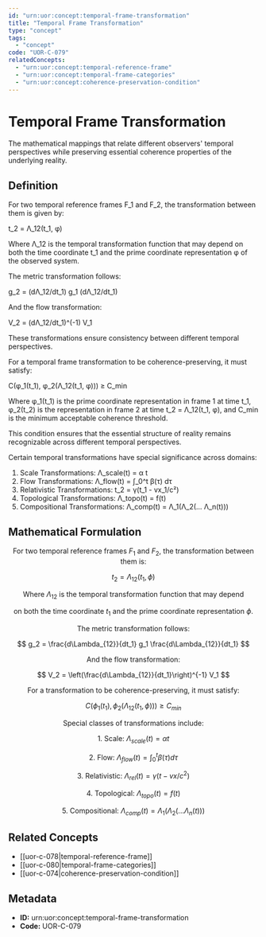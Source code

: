 ```yaml
---
id: "urn:uor:concept:temporal-frame-transformation"
title: "Temporal Frame Transformation"
type: "concept"
tags:
  - "concept"
code: "UOR-C-079"
relatedConcepts:
  - "urn:uor:concept:temporal-reference-frame"
  - "urn:uor:concept:temporal-frame-categories"
  - "urn:uor:concept:coherence-preservation-condition"
---
```


# Temporal Frame Transformation

The mathematical mappings that relate different observers' temporal perspectives while preserving essential coherence properties of the underlying reality.

## Definition

For two temporal reference frames F_1 and F_2, the transformation between them is given by:

t_2 = Λ_12(t_1, φ)

Where Λ_12 is the temporal transformation function that may depend on both the time coordinate t_1 and the prime coordinate representation φ of the observed system.

The metric transformation follows:

g_2 = (dΛ_12/dt_1) g_1 (dΛ_12/dt_1)

And the flow transformation:

V_2 = (dΛ_12/dt_1)^(-1) V_1

These transformations ensure consistency between different temporal perspectives.

For a temporal frame transformation to be coherence-preserving, it must satisfy:

C(φ_1(t_1), φ_2(Λ_12(t_1, φ))) ≥ C_min

Where φ_1(t_1) is the prime coordinate representation in frame 1 at time t_1, φ_2(t_2) is the representation in frame 2 at time t_2 = Λ_12(t_1, φ), and C_min is the minimum acceptable coherence threshold.

This condition ensures that the essential structure of reality remains recognizable across different temporal perspectives.

Certain temporal transformations have special significance across domains:

1. Scale Transformations: Λ_scale(t) = α t
2. Flow Transformations: Λ_flow(t) = ∫_0^t β(τ) dτ
3. Relativistic Transformations: t_2 = γ(t_1 - vx_1/c²)
4. Topological Transformations: Λ_topo(t) = f(t)
5. Compositional Transformations: Λ_comp(t) = Λ_1(Λ_2(... Λ_n(t)))

## Mathematical Formulation

$$
\text{For two temporal reference frames } F_1 \text{ and } F_2\text{, the transformation between them is:}
$$

$$
t_2 = \Lambda_{12}(t_1, \phi)
$$

$$
\text{Where } \Lambda_{12} \text{ is the temporal transformation function that may depend}
$$

$$
\text{on both the time coordinate } t_1 \text{ and the prime coordinate representation } \phi\text{.}
$$

$$
\text{The metric transformation follows:}
$$

$$
g_2 = \frac{d\Lambda_{12}}{dt_1} g_1 \frac{d\Lambda_{12}}{dt_1}
$$

$$
\text{And the flow transformation:}
$$

$$
V_2 = \left(\frac{d\Lambda_{12}}{dt_1}\right)^{-1} V_1
$$

$$
\text{For a transformation to be coherence-preserving, it must satisfy:}
$$

$$
C(\phi_1(t_1), \phi_2(\Lambda_{12}(t_1, \phi))) \geq C_{min}
$$

$$
\text{Special classes of transformations include:}
$$

$$
\text{1. Scale: } \Lambda_{scale}(t) = \alpha t
$$

$$
\text{2. Flow: } \Lambda_{flow}(t) = \int_0^t \beta(\tau) d\tau
$$

$$
\text{3. Relativistic: } \Lambda_{rel}(t) = \gamma(t - vx/c^2)
$$

$$
\text{4. Topological: } \Lambda_{topo}(t) = f(t)
$$

$$
\text{5. Compositional: } \Lambda_{comp}(t) = \Lambda_1(\Lambda_2(... \Lambda_n(t)))
$$

## Related Concepts

- [[uor-c-078|temporal-reference-frame]]
- [[uor-c-080|temporal-frame-categories]]
- [[uor-c-074|coherence-preservation-condition]]

## Metadata

- **ID:** urn:uor:concept:temporal-frame-transformation
- **Code:** UOR-C-079
